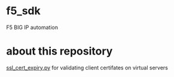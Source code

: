 # f5_sdk
F5 BIG IP automation

# about this repository

[ssl_cert_expiry.py](https://github.com/kila-kam/f5_sdk/blob/master/ssl_cert_expiry.py) for  validating client certifates on virtual servers
